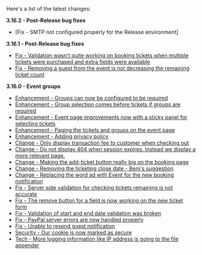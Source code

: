 Here's a list of the latest changes:

**3.16.2 - Post-Release bug fixes**

- [Fix - SMTP not configured properly for the Release environment]

**3.16.1 - Post-Release bug fixes**

- [Fix - Validation wasn't quite working on booking tickets when multiple tickets were purchased and extra fields were available](https://trello.com/c/9nzJZLnc/567-major-validation-not-working-for-2nd-guest-in-booktickets-page)
- [Fix - Removing a guest from the event is not decreasing the remaining ticket count](https://trello.com/c/IV0K50pq/568-major-removing-a-guest-from-the-event-dashboard-is-not-increasing-the-remaining-tickets)

**3.16.0 - Event groups**

- [Enhancement - Groups can now be configured to be required](https://trello.com/c/v6wEDGSg/533-events-organisers-ability-to-toggle-whether-groups-are-required)
- [Enhancement - Group selection comes before tickets if groups are required](https://trello.com/c/eMKAF5Em/524-events-group-selection-comes-first-if-groups-are-required)
- [Enhancement - Event page improvements now with a sticky panel for selecting tickets](https://trello.com/c/dOJ4x18N/556-event-page-improvement-with-sticky-ticket-panel)
- [Enhancement - Paging the tickets and groups on the event page](https://trello.com/c/26t2phpU/557-event-tickets-and-group-selection-paging)
- [Enhancement - Adding privacy policy](https://trello.com/c/HFhEkSpc/564-add-privacy-policy)
- [Change - Only display transaction fee to customer when checking out](https://trello.com/c/tADMAEbk/548-only-display-transaction-fee-to-consumer-when-booking-purchasing-the-tickets)
- [Change - Do not display 404 when session expires. Instead we display a more relevant page.](https://trello.com/c/0eopf73d/553-404-is-not-a-nice-page-to-display-when-session-is-no-longer-available)
- [Change - Making the add-ticket button really big on the booking page](https://trello.com/c/MyVxAkUq/529-add-a-ticket-very-easy-to-miss-bem)
- [Change - Removing the ticketing close date - Bem's suggestion](https://trello.com/c/XDbm6zgp/531-remove-ticketing-closing-date-from-booking-move-to-ticket-editing-as-part-of-next-release)
- [Change - Replacing the word ad with Event for the new booking notification](https://trello.com/c/NjIbtkk5/560-stills-referring-to-ads-when-i-just-created-an-event-fred)
- [Fix - Server side validation for checking tickets remaining is not accurate](https://trello.com/c/ZDtBrEe4/550-server-side-validation-for-checking-tickets-remaining-is-not-accurate)
- [Fix - The remove button for a field is now working on the new ticket form](https://trello.com/c/AgyqtpDN/549-unable-to-remove-field-in-create-ticket-from-event-dashboard)
- [Fix - Validation of start and end date validation was broken](https://trello.com/c/05y7Q30v/551-date-selection-broken-between-years)
- [Fix - PayPal server errors are now handled properly](https://trello.com/c/uiaNvisu/559-paypal-server-errors-exceptions-are-not-handled-nicely-should-do-something-similar-to-stripe)
- [Fix - Unable to resend guest notification](https://trello.com/c/aQLRtxps/565-unable-to-resend-tickets-to-guest-when-booking-contains-another-tickets)
- [Security - Our cookie is now marked as secure](https://trello.com/c/Hv0oKUjl/555-secure-the-bookie-cookie-so-it-cannot-be-read-on-the-client)
- [Tech - More logging information like IP address is going to the file appender](https://trello.com/c/o48DnLlR/554-more-logging-information-required)
